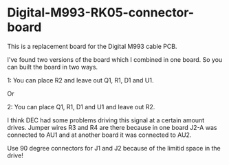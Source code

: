 # Digital-M993-RK05-connector-board

This is a replacement board for the Digital M993 cable PCB.

I've found two versions of the board which I combined in one board.
So you can built the board in two ways. 

1: You can place R2 and leave out Q1, R1, D1 and U1.

Or

2: You can place Q1, R1, D1 and U1 and leave out R2.

I think DEC had some problems driving this signal at a certain amount drives.
Jumper wires R3 and R4 are there because in one board J2-A was
connected to AU1 and at another board it was connected to AU2.

Use 90 degree connectors for J1 and J2 because of the limitid space in the drive!
